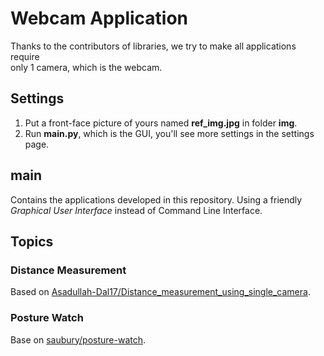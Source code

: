 # Webcam Application

Thanks to the contributors of libraries, we try to make all applications require \
only 1 camera, which is the webcam.

## Settings

1. Put a front-face picture of yours named **ref_img.jpg** in folder **img**.
1. Run **main.py**, which is the GUI, you'll see more settings in the settings page.

## main

Contains the applications developed in this repository.
Using a friendly *Graphical User Interface* instead of Command Line Interface.

## Topics

### Distance Measurement

Based on [Asadullah-Dal17/Distance_measurement_using_single_camera](https://github.com/Asadullah-Dal17/Distance_measurement_using_single_camera).

### Posture Watch

Base on [saubury/posture-watch](https://github.com/saubury/posture-watch).
